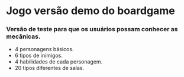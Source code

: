 # Jogo versão demo do boardgame

### Versão de teste para que os usuários possam conhecer as mecânicas.
- 4 personagens básicos.
- 6 tipos de inimigos.
- 4 habilidades de cada personagem.
- 20 tipos diferentes de salas.
